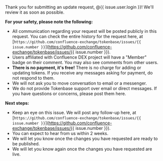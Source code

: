 <!-- First contact -->

Thank you for submitting an update request, @{{ issue.user.login }}! We'll review it as soon as possible.

**For your safety, please note the following:**

- All communication regarding your request will be posted publicly in this request. You can check the entire history for the request here, at [`https://github.com/confluence-exchange/tokenbase/issues/{{ issue.number }}`](https://github.com/confluence-exchange/tokenbase/issues/{{ issue.number }}).
- Users affiliated with Confluence DEX project will have a "Member" badge on their comment. You may also see comments from other users.
- **There is no payment, it's free!** There is no charge for adding or updating tokens. If you receive any messages asking for payment, do not respond to them.
- We will not ask you to move conversation to email or a messenger.
- We do not provide Tokenbase support over email or direct messages. If you have questions or concerns, please post them here.

**Next steps:**

- Keep an eye on this issue. We will post any follow-up here, at [`https://github.com/confluence-exchange/tokenbase/issues/{{ issue.number }}`](https://github.com/confluence-exchange/tokenbase/issues/{{ issue.number }}).
- You can expect to hear from us within 2 weeks.
- We will let you know once the changes you have requested are ready to be published.
- We will let you know again once the changes you have requested are live.
